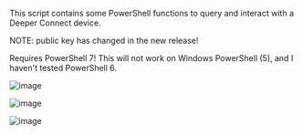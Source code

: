 This script contains some PowerShell functions to query and interact with a Deeper Connect device.

NOTE: public key has changed in the new release!

Requires PowerShell 7! This will not work on Windows PowerShell (5), and I haven't tested PowerShell 6. 

![image](https://github.com/OutOfThisPlanet/Deeper-PowerShell/assets/42836083/2177feaa-d007-4cf5-bca9-f95b7f3e3727)

![image](https://github.com/OutOfThisPlanet/Deeper-PowerShell/assets/42836083/78d5bafa-654e-47c5-a640-7fb8f9e3bced)

![image](https://github.com/OutOfThisPlanet/Deeper-PowerShell/assets/42836083/93fdbc12-fae5-428c-a6e9-a5890e61f209)
